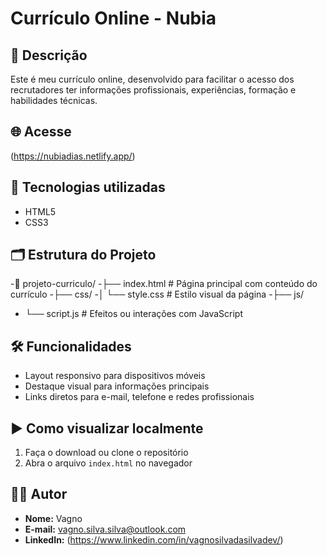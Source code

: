 
# Currículo Online - Nubia

## 📌 Descrição
Este é meu currículo online, desenvolvido para facilitar o acesso dos recrutadores ter informações profissionais, experiências, formação e habilidades técnicas.

## 🌐 Acesse
(https://nubiadias.netlify.app/) 

## 🧱 Tecnologias utilizadas
- HTML5
- CSS3

## 🗂️ Estrutura do Projeto

-📁 projeto-curriculo/ 
-├── index.html # Página principal com conteúdo do currículo 
-├── css/ 
-│ └── style.css # Estilo visual da página 
-├── js/ 
-  └── script.js # Efeitos ou interações com JavaScript

 
## 🛠️ Funcionalidades
- Layout responsivo para dispositivos móveis
- Destaque visual para informações principais
- Links diretos para e-mail, telefone e redes profissionais

## ▶️ Como visualizar localmente
1. Faça o download ou clone o repositório
2. Abra o arquivo `index.html` no navegador

## 👨‍💻 Autor
- **Nome:** Vagno
- **E-mail:** vagno.silva.silva@outlook.com
- **LinkedIn:** (https://www.linkedin.com/in/vagnosilvadasilvadev/)
